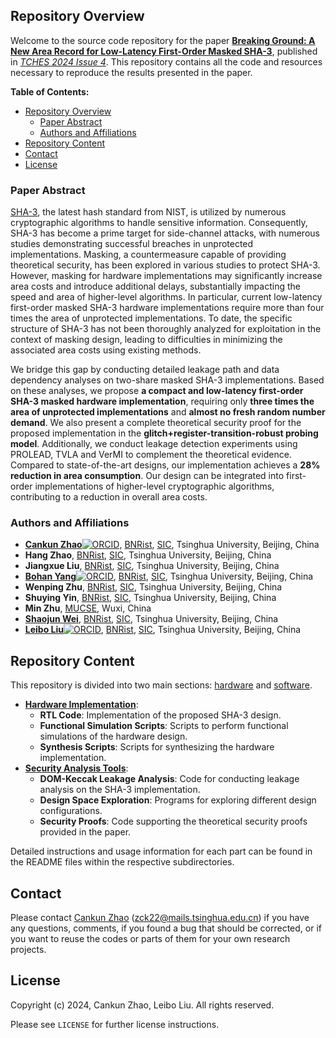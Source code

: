 ## Repository Overview

Welcome to the source code repository for the paper **[Breaking Ground: A New Area Record for Low-Latency First-Order Masked SHA-3]()**, published in *[TCHES 2024 Issue 4]()*. This repository contains all the code and resources necessary to reproduce the results presented in the paper.

**Table of Contents:**

- [Repository Overview](#repository-overview)
  - [Paper Abstract](#paper-abstract)
  - [Authors and Affiliations](#authors-and-affiliations)
- [Repository Content](#repository-content)
- [Contact](#contact)
- [License](#license)

### Paper Abstract

[SHA-3](https://csrc.nist.gov/pubs/fips/202/final), the latest hash standard from NIST, is utilized by numerous cryptographic algorithms to handle sensitive information. Consequently, SHA-3 has become a prime target for side-channel attacks, with numerous studies demonstrating successful breaches in unprotected implementations. Masking, a countermeasure capable of providing theoretical security, has been explored in various studies to protect SHA-3. However, masking for hardware implementations may significantly increase area costs and introduce additional delays, substantially impacting the speed and area of higher-level algorithms. In particular, current low-latency first-order masked SHA-3 hardware implementations require more than four times the area of unprotected implementations. To date, the specific structure of SHA-3 has not been thoroughly analyzed for exploitation in the context of masking design, leading to difficulties in minimizing the associated area costs using existing methods.

We bridge this gap by conducting detailed leakage path and data dependency analyses on two-share masked SHA-3 implementations. Based on these analyses, we propose **a compact and low-latency first-order SHA-3 masked hardware implementation**, requiring only **three times the area of unprotected implementations** and **almost no fresh random number demand**. We also present a complete theoretical security proof for the proposed implementation in the **glitch+register-transition-robust probing model**. Additionally, we conduct leakage detection experiments using PROLEAD, TVLA and VerMI to complement the theoretical evidence. Compared to state-of-the-art designs, our implementation achieves a **28% reduction in area consumption**. Our design can be integrated into first-order implementations of higher-level cryptographic algorithms, contributing to a reduction in overall area costs.

### Authors and Affiliations

- **[Cankun Zhao](https://zck15.github.io/about.html)**[![ORCID](https://orcid.org/sites/default/files/images/orcid_16x16.png)](https://orcid.org/0000-0002-6875-3557), [BNRist](https://www.bnrist.tsinghua.edu.cn/bnristen/About1/Introduction.htm), [SIC](https://www.sic.tsinghua.edu.cn/en/About/Introduction.htm), Tsinghua University, Beijing, China
- **Hang Zhao**, [BNRist](https://www.bnrist.tsinghua.edu.cn/bnristen/About1/Introduction.htm), [SIC](https://www.sic.tsinghua.edu.cn/en/About/Introduction.htm), Tsinghua University, Beijing, China
- **Jiangxue Liu**, [BNRist](https://www.bnrist.tsinghua.edu.cn/bnristen/About1/Introduction.htm), [SIC](https://www.sic.tsinghua.edu.cn/en/About/Introduction.htm), Tsinghua University, Beijing, China
- **[Bohan Yang](https://byang.xyz/)**[![ORCID](https://orcid.org/sites/default/files/images/orcid_16x16.png)](https://orcid.org/0000-0002-5204-1707), [BNRist](https://www.bnrist.tsinghua.edu.cn/bnristen/About1/Introduction.htm), [SIC](https://www.sic.tsinghua.edu.cn/en/About/Introduction.htm), Tsinghua University, Beijing, China
- **Wenping Zhu**, [BNRist](https://www.bnrist.tsinghua.edu.cn/bnristen/About1/Introduction.htm), [SIC](https://www.sic.tsinghua.edu.cn/en/About/Introduction.htm), Tsinghua University, Beijing, China
- **Shuying Yin**, [BNRist](https://www.bnrist.tsinghua.edu.cn/bnristen/About1/Introduction.htm), [SIC](https://www.sic.tsinghua.edu.cn/en/About/Introduction.htm), Tsinghua University, Beijing, China
- **Min Zhu**, [MUCSE](https://mucse.com/en/about/about.aspx), Wuxi, China
- **[Shaojun Wei](https://www.sic.tsinghua.edu.cn/en/info/1083/1444.htm)**, [BNRist](https://www.bnrist.tsinghua.edu.cn/bnristen/About1/Introduction.htm), [SIC](https://www.sic.tsinghua.edu.cn/en/About/Introduction.htm), Tsinghua University, Beijing, China
- **[Leibo Liu](https://www.sic.tsinghua.edu.cn/en/info/1072/1452.htm)**[![ORCID](https://orcid.org/sites/default/files/images/orcid_16x16.png)](https://orcid.org/0000-0001-7548-4116), [BNRist](https://www.bnrist.tsinghua.edu.cn/bnristen/About1/Introduction.htm), [SIC](https://www.sic.tsinghua.edu.cn/en/About/Introduction.htm), Tsinghua University, Beijing, China

## Repository Content

This repository is divided into two main sections: [hardware](./hardware/README.md) and [software](./software/README.md).

- [**Hardware Implementation**](./hardware/README.md):
   - **RTL Code**: Implementation of the proposed SHA-3 design.
   - **Functional Simulation Scripts**: Scripts to perform functional simulations of the hardware design.
   - **Synthesis Scripts**: Scripts for synthesizing the hardware implementation.
- [**Security Analysis Tools**](./software/README.md):
   - **DOM-Keccak Leakage Analysis**: Code for conducting leakage analysis on the SHA-3 implementation.
   - **Design Space Exploration**: Programs for exploring different design configurations.
   - **Security Proofs**: Code supporting the theoretical security proofs provided in the paper.

Detailed instructions and usage information for each part can be found in the README files within the respective subdirectories.

## Contact

Please contact [Cankun Zhao](https://github.com/zck15) ([zck22@mails.tsinghua.edu.cn](mailto:zck22@mails.tsinghua.edu.cn)) if you have any questions, comments, if you found a bug that should be corrected, or if you want to reuse the codes or parts of them for your own research projects.

## License

Copyright (c) 2024, Cankun Zhao, Leibo Liu. All rights reserved.

Please see `LICENSE` for further license instructions.

